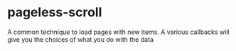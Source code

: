 pageless-scroll
===============

A common technique to load pages with new items. A various callbacks will give you the choices of what you do with the data
